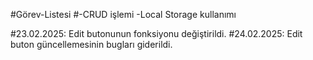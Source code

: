 #Görev-Listesi
#-CRUD işlemi -Local Storage kullanımı

#23.02.2025: Edit butonunun fonksiyonu değiştirildi.
#24.02.2025: Edit buton güncellemesinin bugları giderildi.
